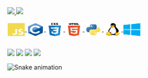  <div>
 <a href="https://github.com/vicenteigor">
  <img height="150em" src="https://github-readme-stats.vercel.app/api?username=vicenteigor&show_icons=true&theme=tokyonight&include_all_commits=true&count_private=true"/>
  <img height="150em" src="https://github-readme-stats.vercel.app/api/top-langs/?username=vicenteigor&layout=compact&langs_count=16&theme=tokyonight"/>
</div>
<div style="display: inline_block"><br>
  <img align="center" alt="Igor-Python" height="30" width="40" src="https://raw.githubusercontent.com/devicons/devicon/master/icons/javascript/javascript-plain.svg">
  <img align="center" alt="Igor-c" height="30" width="40" src="https://github.com/devicons/devicon/blob/master/icons/c/c-original.svg">
 <img align="center" alt="Igor-c" height="30" width="40" src="https://github.com/devicons/devicon/blob/master/icons/css3/css3-original-wordmark.svg">
 <img align="center" alt="Igor-c" height="30" width="40" src="https://github.com/devicons/devicon/blob/master/icons/html5/html5-original-wordmark.svg">
  <img align="center" alt="Igor-c++" height="30" width="40" src="https://github.com/devicons/devicon/blob/master/icons/python/python-original.svg">
  <img align="center" alt="Igor-linux" height="30" width="40" src="https://raw.githubusercontent.com/devicons/devicon/master/icons/linux/linux-original.svg">
  <img align="center" alt="Igor-linux" height="30" width="40" src="https://github.com/devicons/devicon/blob/master/icons/windows8/windows8-original.svg">
</div>

 ##

<div> 
  <a href = "mailto:vicente.igor2@gmail.com"><img src="https://img.shields.io/badge/-Gmail-%23333?style=for-the-badge&logo=gmail&logoColor=white" target="_blank"></a>
  <a href="https://www.linkedin.com/in/vicente-igor" target="_blank"><img src="https://img.shields.io/badge/-LinkedIn-%230077B5?style=for-the-badge&logo=linkedin&logoColor=white" target="_blank"></a> 
 <a href="https://instagram.com/theigorvicente" target="_blank"><img src="https://img.shields.io/badge/-Instagram-%23E4405F?style=for-the-badge&logo=instagram&logoColor=white" target="_blank"></a>
 <a href="https://medium.com/@SeaPunk" target="_blank"><img src="https://img.shields.io/badge/Medium-12100E?style=for-the-badge&logo=medium&logoColor=white" target="_blank"></a>
 
 ![Snake animation](https://github.com/vicenteigor/vicenteigor/blob/output/github-contribution-grid-snake.svg)
 
</div>







